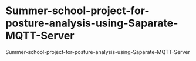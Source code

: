 # Summer-school-project-for-posture-analysis-using-Saparate-MQTT-Server
Summer-school-project-for-posture-analysis-using-Saparate-MQTT-Server
